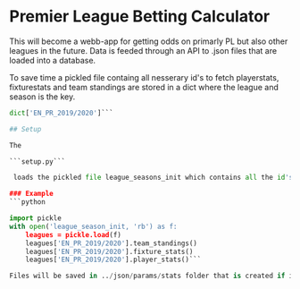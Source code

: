 # Premier League Betting Calculator

This will become a webb-app for getting odds on primarly PL but also other leagues in the future. Data is feeded through an API to .json files that are loaded into a database. 

To save time a pickled file containg all nesserary id's to fetch playerstats, fixturestats and team standings are stored in a dict where the league and season is the key.

```python
dict['EN_PR_2019/2020']```

## Setup

The 

```setup.py```

 loads the pickled file league_seasons_init which contains all the id's.This will developed into a CLI where the user can see which leagues exist and how to query them to get stats.

### Example
```python

import pickle
with open('league_season_init, 'rb') as f:
    leagues = pickle.load(f)
    leagues['EN_PR_2019/2020'].team_standings()
    leagues['EN_PR_2019/2020'].fixture_stats()
    leagues['EN_PR_2019/2020'].player_stats()```

Files will be saved in ../json/params/stats folder that is created if it doesn't exist.
